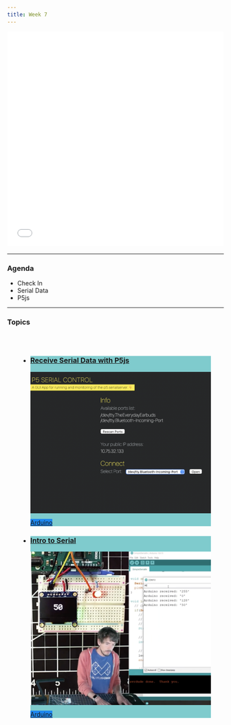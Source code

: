```yaml
---
title: Week 7
---
```


<section class="slides_section">
<embed type="text/html" src="slides/week6/index.html" width="100%" height="500px" />
</section>

---

### Agenda

- Check In
- Serial Data
- P5js
 
---

### Topics

<div class="uk-margin" style="padding: 30px;">
<ul class="uk-child-width-1-3@m uk-child-width-1-4@l uk-child-width-1-2@s uk-grid-small uk-grid-match" uk-grid="masonry: pack">

<li>
<div>
<a href="https://itp.nyu.edu/physcomp/labs/labs-serial-communication/lab-serial-output-from-p5-js/">
<div class="uk-card-small uk-card-default uk-card-body uk-box-shadow-xlarge" style="background: #7fcbcd">
<div class="uk-card-small uk-card-default uk-card-body uk-box-shadow-xlarge">
<h3 class="cardtitle">Receive Serial Data with P5js</h3>
<div style="display: inline">
<img src="./weeks/week6/images/bridge.png" alt="" style="padding-bottom: 10px" uk-image />
<span class="uk-label" style="background-color: #1e87f0">Arduino</span>
</div>
</div>
</a>
</div>
</div>
</li>

<li>
<div>
<a href="https://makeabilitylab.github.io/physcomp/communication/serial-intro.html">
<div class="uk-card-small uk-card-default uk-card-body uk-box-shadow-xlarge" style="background: #7fcbcd">
<div class="uk-card-small uk-card-default uk-card-body uk-box-shadow-xlarge">
<h3 class="cardtitle">Intro to Serial</h3>
<div style="display: inline">
<img src="./weeks/week6/images/intro.png" alt="" style="padding-bottom: 10px" uk-image />
<span class="uk-label" style="background-color: #1e87f0">Arduino</span>
</div>
</div>
</a>
</div>
</div>
</li>

</ul>
</div>

